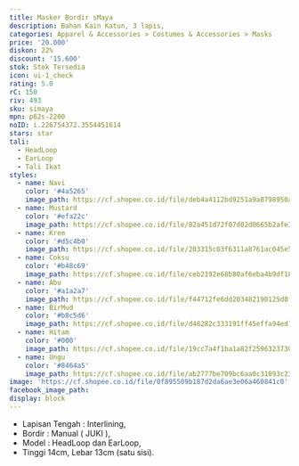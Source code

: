 ```yaml
---
title: Masker Bordir sMaya
description: Bahan Kain Katun, 3 lapis,
categories: Apparel & Accessories > Costumes & Accessories > Masks
price: '20.000'
diskon: 22%
discount: '15.600'
stok: Stok Tersedia
icon: ui-1_check
rating: 5.0
rC: 150
riv: 493
sku: simaya
mpn: p62s-2200
noID: i.226754372.3554451614
stars: star
tali:
  - HeadLoop
  - EarLoop
  - Tali Ikat
styles:
  - name: Navi
    color: '#4a5265'
    image_path: https://cf.shopee.co.id/file/deb4a4112bd9251a9a8798950a3b14af
  - name: Mustard
    color: '#efa22c'
    image_path: https://cf.shopee.co.id/file/82a451d72f07d02d0665b2afe748885e
  - name: Krem
    color: '#d5c4b0'
    image_path: https://cf.shopee.co.id/file/203315c03f6311a8761ac045e57480d3
  - name: Coksu
    color: '#b48c69'
    image_path: https://cf.shopee.co.id/file/ceb2192e68b80af6eba4b9df1826c89f
  - name: Abu
    color: '#a1a2a7'
    image_path: https://cf.shopee.co.id/file/f44712fe6dd203482190125d0fdc08af
  - name: BirMud
    color: '#b8c5d6'
    image_path: https://cf.shopee.co.id/file/d48282c333191ff45effa94ed15b2993
  - name: Hitam
    color: '#000'
    image_path: https://cf.shopee.co.id/file/19cc7a4f1ba1a82f2596323730ca093b
  - name: Ungu
    color: '#8464a5'
    image_path: https://cf.shopee.co.id/file/ab2777be709bc6aa0c31093c23b1b566
image: 'https://cf.shopee.co.id/file/0f895509b187d2da6ae3e06a460841c0'
facebook_image_path:
display: block
---
```


- Lapisan Tengah : Interlining,
- Bordir : Manual ( JUKI ),
- Model : HeadLoop dan EarLoop,
- Tinggi 14cm, Lebar 13cm (satu sisi).
